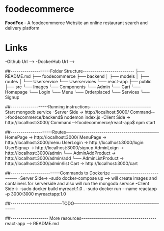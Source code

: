 # foodecommerce
  **FoodFox**
    - A foodecommerce Website an online restaurant search and delivery platform
  
# Links
  -Github Url --> 
  -DockerHub Url -->

##--------------------Folder Structure--------------------------
  ├── README.md
  ├── foodecommerce
  ├── backend
  │   ├── models
  │   ├── routes
  │   └── Userservice
      └── Userservices
  └── react-app
      ├── public
      ├── src
           └── Images
           └── Components
                  └── Admin
                  └── Cart
                  └── Homepage
                  └── Login
                  └── Menu
                  └── Orderplaced
                  └── Services
                  └── Signup
                
##-------------------Running instructions-------------------------------
  Start mongodb service
    -Server Side -> http://localhost:5000/
        Command-->foodecommerce/backend$ nodemon index.js
    -Client Side -> http://localhost:3000/
        Command-->foodecommerce/react-app$ npm start
      
##---------------------Routes-----------------------------------------------
  HomePage -> http://localhost:3000/
  MenuPage -> http://localhost:3000/menu
  UserLogin -> http://localhost:3000/login
  UserSignup -> http://localhost:3000/signup
  AdminLoign -> http://localhost:3000/admin
        └── AdminAddProduct ->  http://localhost:3000/admin/add
        └── AdminListProduct ->  http://localhost:3000/admin/list
  Cart -> http://localhost:3000/cart
 
##-------------------------Commands to Dockerize ------------------------------
  -Server Side->
    -sudo docker-compose up  --> will create images and containers for serverside and also will run the mongodb service
  -Client Side->
    -sudo docker build myreact:1.0 .
    -sudo docker run --name reactapp -p 3000:3000 myreactapp:1.0
  
##--------------------------TODO------------------------------------------------


##------------------- More resources--------------------------------------
  react-app --> README.md
